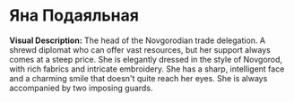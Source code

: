 # Яна Подаяльная

**Visual Description:** The head of the Novgorodian trade delegation. A shrewd diplomat who can offer vast resources, but her support always comes at a steep price. She is elegantly dressed in the style of Novgorod, with rich fabrics and intricate embroidery. She has a sharp, intelligent face and a charming smile that doesn't quite reach her eyes. She is always accompanied by two imposing guards.
